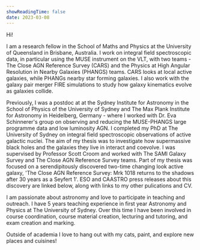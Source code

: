 ```yaml
---
showReadingTime: false
date: 2023-03-08
---
```


Hi! 

I am a research fellow in the School of Maths and Physics at the University of Queensland in Brisbane, Australia. I work on integral field spectroscopic data, in particular using the MUSE instrument on the VLT, with two teams - The Close AGN Reference Survey (CARS) and the Physics at High Angular Resolution in Nearby Galaxies (PHANGS) teams. CARS looks at local active galaxies, while PHANGs nearby star forming galaxies. I also work with the galaxy pair merger FIRE simulations to study how galaxy kinematics evolve as galaxies collide.

Previously, I was a postdoc at at the Sydney Institute for Astronomy in the School of Physics of the University of Sydney and The Max Plank Institute for Astronomy in Heidelberg, Germany - where I worked with Dr. Eva Schinnerer's group on observing and reducing the MUSE-PHANGS large programme data and low luminosity AGN. I completed my PhD at The University of Sydney on integral field spectroscopic observations of active galactic nuclei. The aim of my thesis was to investigate how supermassive black holes and the galaxies they live in interact and coevolve. I was supervised by Professor Scott Croom and worked with The SAMI Galaxy Survey and The Close AGN Reference Survey teams. Part of my thesis was focused on a serendipitously discovered two-time changing look active galaxy, 'The Close AGN Reference Survey: Mrk 1018 returns to the shadows after 30 years as a Seyfert 1'. ESO and CAASTRO press releases about this discovery are linked below, along with links to my other pulications and CV.

I am passionate about astronomy and love to participate in teaching and outreach. I have 5 years teaching experience in first year Astronomy and Physics at The University of Sydney. Over this time I have been involved in course coordination, course material creation, lecturing and tutoring, and exam creation and marking.

Outside of academia I love to hang out with my cats, paint, and explore new places and cuisines!

